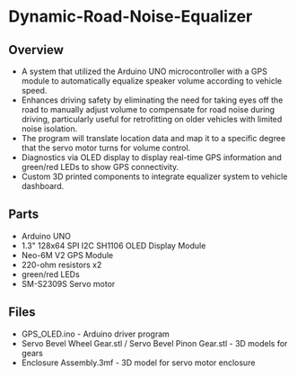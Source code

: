 # Dynamic-Road-Noise-Equalizer

## Overview
* A system that utilized the Arduino UNO microcontroller with a GPS module to automatically equalize speaker volume according to vehicle speed. 
* Enhances driving safety by eliminating the need for taking eyes off the road to manually adjust volume to compensate for road noise during driving, particularly useful for retrofitting on older vehicles with limited noise isolation. 
* The program will translate location data and map it to a specific degree that the servo motor turns for volume control. 
* Diagnostics via OLED display to display real-time GPS information and green/red LEDs to show GPS connectivity. 
* Custom 3D printed components to integrate equalizer system to vehicle dashboard. 

## Parts
* Arduino UNO
* 1.3" 128x64 SPI I2C SH1106 OLED Display Module
* Neo-6M V2 GPS Module
* 220-ohm resistors x2
* green/red LEDs
* SM-S2309S Servo motor

## Files
* GPS_OLED.ino - Arduino driver program
* Servo Bevel Wheel Gear.stl / Servo Bevel Pinon Gear.stl - 3D models for gears
* Enclosure Assembly.3mf - 3D model for servo motor enclosure
